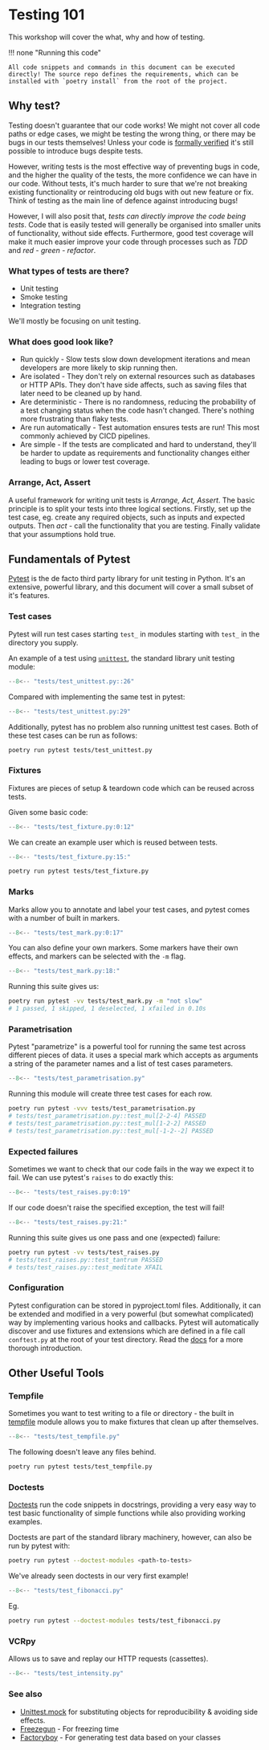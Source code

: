 # Testing 101

This workshop will cover the what, why and how of testing.

!!! none "Running this code"

    All code snippets and commands in this document can be executed directly! The source repo defines the requirements, which can be installed with `poetry install` from the root of the project.

## Why test?

Testing doesn't guarantee that our code works! We might not cover all code paths or edge cases, we might be testing the wrong thing, or there may be bugs in our tests themselves! Unless your code is [formally verified](https://en.wikipedia.org/wiki/Formal_verification) it's still possible to introduce bugs despite tests.

However, writing tests is the most effective way of preventing bugs in code, and the higher the quality of the tests, the more confidence we can have in our code. Without tests, it's much harder to sure that we're not breaking existing functionality or reintroducing old bugs with out new feature or fix. Think of testing as the main line of defence against introducing bugs!

However, I will also posit that, *tests can directly improve the code being tests*. Code that is easily tested will generally be organised into smaller units of functionality, without side effects. Furthermore, good test coverage will make it much easier improve your code through processes such as *TDD* and *red - green - refactor*.

### What types of tests are there?

- Unit testing
- Smoke testing
- Integration testing

We'll mostly be focusing on unit testing.

### What does good look like?

- Run quickly - Slow tests slow down development iterations and mean developers are more likely to skip running then.
- Are isolated - They don't rely on external resources such as databases or HTTP APIs. They don't have side affects, such as saving files that later need to be cleaned up by hand.
- Are deterministic - There is no randomness, reducing the probability of a test changing status when the code hasn't changed. There's nothing more frustrating than flaky tests.
- Are run automatically - Test automation ensures tests are run! This most commonly achieved by CICD pipelines.
- Are simple - If the tests are complicated and hard to understand, they'll be harder to update as requirements and functionality changes either leading to bugs or lower test coverage.

### Arrange, Act, Assert

A useful framework for writing unit tests is *Arrange, Act, Assert*. The basic principle is to split your tests into three logical sections. Firstly, set up the test case, eg. create any required objects, such as inputs and expected outputs. Then *act* - call the functionality that you are testing. Finally validate that your assumptions hold true.

## Fundamentals of Pytest

[Pytest](https://docs.pytest.org/) is the de facto third party library for unit testing in Python. It's an extensive, powerful library, and this document will cover a small subset of it's features.

### Test cases

Pytest will run test cases starting `test_` in modules starting with `test_` in the directory you supply.

An example of a test using [`unittest`](https://docs.python.org/3/library/unittest.html), the standard library unit testing module:

``` python
--8<-- "tests/test_unittest.py::26"
```

Compared with implementing the same test in pytest:

``` python
--8<-- "tests/test_unittest.py:29"
```

Additionally, pytest has no problem also running unittest test cases. Both of these test cases can be run as follows:

```bash
poetry run pytest tests/test_unittest.py
```

### Fixtures

Fixtures are pieces of setup & teardown code which can be reused across tests.

Given some basic code:

``` python
--8<-- "tests/test_fixture.py:0:12"
```

We can create an example user which is reused between tests.

``` python
--8<-- "tests/test_fixture.py:15:"
```

```bash
poetry run pytest tests/test_fixture.py
```

### Marks

Marks allow you to annotate and label your test cases, and pytest comes with a number of built in markers.

``` python
--8<-- "tests/test_mark.py:0:17"
```

You can also define your own markers. Some markers have their own effects, and markers can be selected with the `-m` flag.


``` python
--8<-- "tests/test_mark.py:18:"
```

Running this suite gives us:

```bash
poetry run pytest -vv tests/test_mark.py -m "not slow"
# 1 passed, 1 skipped, 1 deselected, 1 xfailed in 0.10s
```

### Parametrisation

Pytest "parametrize" is a powerful tool for running the same test across different pieces of data. it uses a special mark which accepts as arguments a string of the parameter names and a list of test cases parameters.

``` python
--8<-- "tests/test_parametrisation.py"
```

Running this module will create three test cases for each row.

```bash
poetry run pytest -vvv tests/test_parametrisation.py
# tests/test_parametrisation.py::test_mul[2-2-4] PASSED
# tests/test_parametrisation.py::test_mul[1-2-2] PASSED
# tests/test_parametrisation.py::test_mul[-1-2--2] PASSED
```

### Expected failures

Sometimes we want to check that our code fails in the way we expect it to fail. We can use pytest's `raises` to do exactly this:

``` python
--8<-- "tests/test_raises.py:0:19"
```

If our code doesn't raise the specified exception, the test will fail!

``` python
--8<-- "tests/test_raises.py:21:"
```

Running this suite gives us one pass and one (expected) failure:

```bash
poetry run pytest -vv tests/test_raises.py
# tests/test_raises.py::test_tantrum PASSED
# tests/test_raises.py::test_meditate XFAIL
```

### Configuration

Pytest configuration can be stored in pyproject.toml files. Additionally, it can be extended and modified in a very powerful (but somewhat complicated) way by implementing various hooks and callbacks. Pytest will automatically discover and use fixtures and extensions which are defined in a file call `conftest.py` at the root of your test directory. Read the [docs](https://docs.pytest.org/en/6.2.x/fixture.html#conftest-py-sharing-fixtures-across-multiple-files) for a more thorough introduction.

## Other Useful Tools

### Tempfile

Sometimes you want to test writing to a file or directory - the built in [tempfile](https://docs.python.org/3/library/tempfile.html) module allows you to make fixtures that clean up after themselves.

``` python
--8<-- "tests/test_tempfile.py"
```

The following doesn't leave any files behind.

```bash
poetry run pytest tests/test_tempfile.py
```

### Doctests

[Doctests](https://docs.python.org/3/library/doctest.html) run the code snippets in docstrings, providing a very easy way to test basic functionality of simple functions while also providing working examples.

Doctests are part of the standard library machinery, however, can also be run by pytest with:

```bash
poetry run pytest --doctest-modules <path-to-tests>
```

We've already seen doctests in our very first example!

``` python
--8<-- "tests/test_fibonacci.py"
```

Eg.

```bash
poetry run pytest --doctest-modules tests/test_fibonacci.py
```

### VCRpy

Allows us to save and replay our HTTP requests (cassettes).

``` python
--8<-- "tests/test_intensity.py"
```

### See also

- [Unittest.mock](https://docs.python.org/3/library/unittest.mock.html) for substituting objects for reproducibility & avoiding side effects.
- [Freezegun](https://github.com/spulec/freezegun) - For freezing time
- [Factoryboy](https://factoryboy.readthedocs.io/en/stable/) - For generating test data based on your classes
